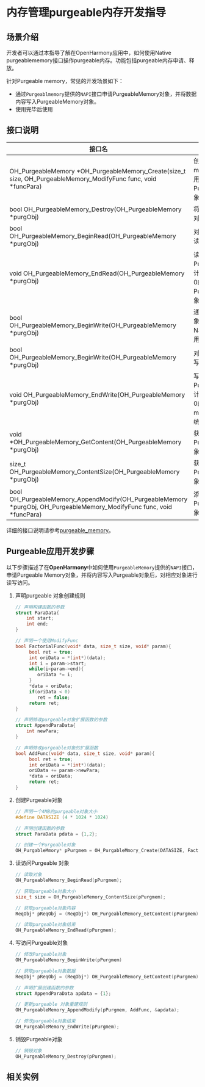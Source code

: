 # 内存管理purgeable内存开发指导

## 场景介绍

开发者可以通过本指导了解在OpenHarmony应用中，如何使用Native purgeablememory接口操作purgeable内存。功能包括purgeable内存申请、释放。


针对Purgeable memory，常见的开发场景如下：

* 通过`Purgeablmemory`提供的`NAPI`接口申请PurgeableMemory对象，并将数据内容写入PurgeableMemory对象。
* 使用完毕后使用

## 接口说明

| 接口名 | 描述 | 
| -------- | -------- |
| OH_PurgeableMemory \*OH_PurgeableMemory_Create(size_t size, OH_PurgeableMemory_ModifyFunc func, void \*funcPara) | 创建Purgeable memory对象，每次调用都会产生一个新的Purgeable memory对象。 | 
| bool OH_PurgeableMemory_Destroy(OH_PurgeableMemory \*purgObj) | 将Purgeable memory对象会被析构掉。 | 
| bool OH_PurgeableMemory_BeginRead(OH_PurgeableMemory \*purgObj) | 对purgeable对象进行读访问。 | 
| void OH_PurgeableMemory_EndRead(OH_PurgeableMemory \*purgObj) | 读操作结束，将Purgeable对象的引用计数减1，当引用计数为0的时候， 该Purgeable memory对象可以被系统回收。 | 
| bool OH_PurgeableMemory_BeginWrite(OH_PurgeableMemory \*purgObj) | 通过NativeWindow对象申请一块NativeWindowBuffer，用以内容生产。 | 
|bool OH_PurgeableMemory_BeginWrite(OH_PurgeableMemory \*purgObj) | 对purgeable对象进行写访问。|
|void OH_PurgeableMemory_EndWrite(OH_PurgeableMemory \*purgObj)|写操作结束，将Purgeable对象的引用计数减1，当引用计数为0的时候，该Purgeable memory对象可以被系统回收。|
|void \*OH_PurgeableMemory_GetContent(OH_PurgeableMemory \*purgObj)|获取PurgeableMemory对象内存数据。|
|size_t OH_PurgeableMemory_ContentSize(OH_PurgeableMemory \*purgObj)|获取PurgeableMemory对象内存数据大小。|
|bool OH_PurgeableMemory_AppendModify(OH_PurgeableMemory \*purgObj, OH_PurgeableMemory_ModifyFunc func, void \*funcPara)|添加PurgeableMemory对象的修改方法。|

详细的接口说明请参考[purgeable_memory](../reference/native-apis/_purgeable_memory.md)。

## Purgeable应用开发步骤

以下步骤描述了在**OpenHarmony**中如何使用`PurgeableMemory`提供的`NAPI`接口，申请Purgeable Memory对象，并将内容写入Purgeable对象后，对相应对象进行读写访问。

1. 声明purgeable 对象创建规则
    ```c++
    // 声明构建函数的参数
    struct ParaData{
        int start;
        int end;
    }

    // 声明一个使用ModifyFunc
    bool FactorialFunc(void* data, size_t size, void* param){
         bool ret = true;
         int oriData = *(int*)(data);
         int i = param->start;
         while(i<param->end){
            oriData *= i;
         }
         *data = oriData;
         if(oriData < 0)
            ret = false;
         return ret;
    }

    // 声明修改purgeable对象扩展函数的参数
    struct AppendParaData{
        int newPara;
    }

    // 声明修改purgeable对象的扩展函数
    bool AddFunc(void* data, size_t size, void* param){
         bool ret = true;
         int oriData = *(int*)(data);
         oriData += param->newPara;
         *data = oriData;
         return ret;
    }
    ```
2. 创建Purgeable对象
    ```c++
    // 声明一个4MB的purgeable对象大小
    #define DATASIZE (4 * 1024 * 1024)

    // 声明创建函数的参数
    struct ParaData pdata = {1,2};

    // 创建一个Purgeable对象
    OH_PurgableMmory* pPurgmem = OH_PurgableMmory_Create(DATASIZE, FactorialFunc, &pdata);
    ```

3. 读访问Purgeable 对象
    ```c++
    // 读取对象
    OH_PurgeableMemory_BeginRead(pPurgmem);

    // 获取purgeable对象大小
    size_t size = OH_PurgeableMemory_ContentSize(pPurgmem);

    // 获取purgeable对象内容
    ReqObj* pReqObj = (ReqObj*) OH_PurgeableMemory_GetContent(pPurgmem);

    // 读取purgeable对象结束
    OH_PurgeableMemory_EndRead(pPurgmem);
    ```

4. 写访问Purgeable对象
    ```c++
    // 修改Purgeable对象
    OH_PurgeableMemory_BeginWrite(pPurgmem)

    // 获取purgeable对象数据
    ReqObj* pReqObj = (ReqObj*) OH_PurgeableMemory_GetContent(pPurgmem);

    // 声明扩展创建函数的参数
    struct AppendParaData apdata = {1};

    // 更新purgeable 对象重建规则
    OH_PurgeableMemory_AppendModify(pPurgmem, AddFunc, &apdata);

    // 修改purgeable对象结束
    OH_PurgeableMemory_EndWrite(pPurgmem);
    ```

5. 销毁Purgeable对象
    ```c++
    // 销毁对象
    OH_PurgeableMemory_Destroy(pPurgmem);
    ```

## 相关实例